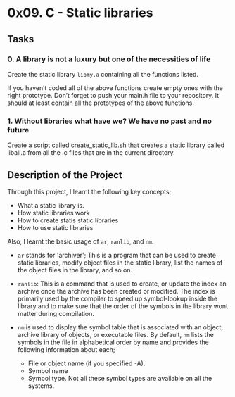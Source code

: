 # 0x09. C - Static libraries

## Tasks

### 0. A library is not a luxury but one of the necessities of life
Create the static library `libmy.a` containing all the functions listed.

If you haven’t coded all of the above functions create empty ones with the right prototype.
Don’t forget to push your main.h file to your repository. It should at least contain all the prototypes of the above functions.


### 1. Without libraries what have we? We have no past and no future
Create a script called create_static_lib.sh that creates a static library called liball.a from all the .c files that are in the current directory.


## Description of the Project
Through this project, I learnt the following key concepts;
* What a static library is.
* How static libraries work
* How to create statis static libraries
* How to use static libraries

Also, I learnt the basic usage of `ar`, `ranlib`, and `nm`.
* `ar` stands for 'archiver'; This is a program that can be used to create static libraries, modify object files in the static library, list the names of the object files in the library, and so on.

* `ranlib`: This is a command that is used to create, or update the index an archive once the archive has been created or modified. The index is primarily used by the compiler to speed up symbol-lookup inside the library and to make sure that the order of the symbols in the library wont matter during compilation.

* `nm` is used to display the symbol table that is associated with an object, archive library of objects, or executable files. By default, `nm` lists the symbols in the file in alphabetical order by name and provides the following information about each;
	- File or object name (if you specified -A).
	- Symbol name
	- Symbol type. Not all these symbol types are available on all the systems.
